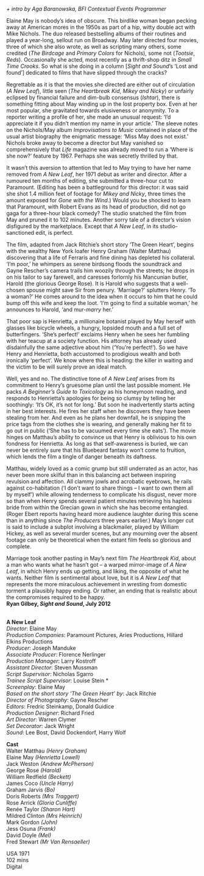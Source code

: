 
_+ intro by Aga Baranowska, BFI Contextual Events Programmer_

Elaine May is nobody’s idea of obscure. This birdlike woman began pecking away at American mores in the 1950s as part of a hip, witty double act with Mike Nichols. The duo released bestselling albums of their routines and played a year-long, sellout run on Broadway. May later directed four movies, three of which she also wrote, as well as scripting many others, some credited (_The Birdcage_ and _Primary Colors_ for Nichols), some not (_Tootsie_, _Reds_). Occasionally she acted, most recently as a thrift-shop ditz in _Small Time Crooks_. So what is she doing in a column [_Sight and Sound_’s ‘Lost and found’] dedicated to films that have slipped through the cracks?

Regrettable as it is that the movies she directed are either out of circulation (_A New Leaf_), little seen (_The Heartbreak Kid_, _Mikey and Nicky_) or unfairly eclipsed by financial failure and dim-bulb consensus (_Ishtar_), there is something fitting about May winding up in the lost property box. Even at her most popular, she gravitated towards elusiveness or anonymity. To a reporter writing a profile of her, she made an unusual request: ‘I’d appreciate it if you didn’t mention my name in your article.’ The sleeve notes on the Nichols/May album _Improvisations to Music_ contained in place of the usual artist biography the enigmatic message: ‘Miss May does not exist.’ Nichols broke away to become a director but May vanished so comprehensively that _Life_ magazine was already moved to run a ‘Where is she now?’ feature by 1967. Perhaps she was secretly thrilled by that.

It wasn’t this aversion to attention that led to May trying to have her name removed from _A New Leaf_, her 1971 debut as writer and director. After a rumoured ten months of editing, she submitted a three-hour cut to Paramount. (Editing has been a battleground for this director: it was said she shot 1.4 million feet of footage for _Mikey and Nicky_, three times the amount exposed for _Gone with the Wind_.) Would you be shocked to learn that Paramount, with Robert Evans as its head of production, did not go gaga for a three-hour black comedy? The studio snatched the film from May and pruned it to 102 minutes. Another sorry tale of a director’s vision disfigured by the marketplace. Except that _A New Leaf_, in its studio-sanctioned edit, is perfect.

The film, adapted from Jack Ritchie’s short story ‘The Green Heart’, begins with the wealthy New York loafer Henry Graham (Walter Matthau) discovering that a life of Ferraris and fine dining has depleted his collateral. ‘I’m poor,’ he whimpers as serene birdsong floods the soundtrack and Gayne Rescher’s camera trails him woozily through the streets; he drops in on his tailor to say farewell, and caresses forlornly his Mancunian butler, Harold (the glorious George Rose). It is Harold who suggests that a well-chosen spouse might save Sir from penury. ‘Marriage?’ splutters Henry. ‘To a woman?’ He comes around to the idea when it occurs to him that he could bump off this wife and keep the loot. ‘I’m going to find a suitable woman,’ he announces to Harold, ‘and mur-_marry_ her.’

That poor sap is Henrietta, a millionaire botanist played by May herself with glasses like bicycle wheels, a hungry, lopsided mouth and a full set of butterfingers. ‘She’s perfect!’ exclaims Henry when he sees her fumbling with her teacup at a society function. His attorney has already used disdainfully the same adjective about him (‘You’re perfect!’). So we have Henry and Henrietta, both accustomed to prodigious wealth and both ironically ‘perfect’. We know where this is heading: the killer in waiting and the victim to be will surely prove an ideal match.

Well, yes and no. The distinctive tone of _A New Leaf_ arises from its commitment to Henry’s gruesome plan until the last possible moment. He packs _A Beginner’s Guide to Toxicology_ as his honeymoon reading, and responds to Henrietta’s apologies for being so clumsy by telling her soothingly: ‘It’s OK, it’s not for long.’ But soon he inadvertently starts acting in her best interests. He fires her staff when he discovers they have been stealing from her. And even as he plans her downfall, he is snipping the price tags from the clothes she is wearing, and generally making her fit to go out in public (‘She has to be vacuumed every time she eats’). The movie hinges on Matthau’s ability to convince us that Henry is oblivious to his own fondness for Henrietta. As long as that self-awareness is buried, we can never be entirely sure that his Bluebeard fantasy won’t come to fruition, which lends the film a tingle of danger beneath its daftness.

Matthau, widely loved as a comic grump but still underrated as an actor, has never been more skilful than in this balancing act between inspiring revulsion and affection. All clammy jowls and acrobatic eyebrows, he rails against co-habitation (‘I don’t want to share things – I want to own them all by myself’) while allowing tenderness to complicate his disgust, never more so than when Henry spends several patient minutes retrieving his hapless bride from within the Grecian gown in which she has become entangled. (Roger Ebert reports having heard more audience laughter during this scene than in anything since _The Producers_ three years earlier.) May’s longer cut is said to include a subplot involving a blackmailer, played by William Hickey, as well as several murder scenes, but any mourning over the absent footage can only be theoretical when the extant film feels so glorious and complete.

Marriage took another pasting in May’s next film _The Heartbreak Kid_, about a man who wants what he hasn’t got – a warped mirror-image of _A New Leaf_, in which Henry ends up getting, and liking, the opposite of what he wants. Neither film is sentimental about love, but it is _A New Leaf_ that represents the more miraculous achievement in wresting from domestic torment a plausibly happy ending. Or rather, an ending that is realistic about the compromises required to be happy.  
**Ryan Gilbey, _Sight and Sound_, July 2012**
<br><br>

**A New Leaf**  
_Director_: Elaine May  
_Production Companies_: Paramount Pictures, Aries Productions, Hillard Elkins Productions  
_Producer_: Joseph Manduke  
_Associate Producer_: Florence Nerlinger  
_Production Manager_: Larry Kostroff  
_Assistant Director_: Steven Mussman  
_Script Supervisor_: Nicholas Sgarro  
_Trainee Script Supervisor_: Louise Stein *  
_Screenplay_: Elaine May  
_Based on the short story ‘The Green Heart’ by_:  Jack Ritchie  
_Director of Photography_: Gayne Rescher  
_Editors_: Fredric Steinkamp, Donald Guidice  
_Production Designer_: Richard Fried  
_Art Director_: Warren Clymer  
_Set Decorator_: Jack Wright  
_Sound_: Lee Bost, David Dockendorf, Harry Wolf

**Cast**  
Walter Matthau _(Henry Graham)_  
Elaine May _(Henrietta Lowell)_  
Jack Weston _(Andrew McPherson)_  
George Rose _(Harold)_  
William Redfield _(Beckett)_  
James Coco _(Uncle Harry)_  
Graham Jarvis _(Bo)_  
Doris Roberts _(Mrs Traggert)_  
Rose Arrick _(Gloria Cunliffe)_  
Renée Taylor _(Sharon Hart)_  
Mildred Clinton _(Mrs Heinrich)_  
Mark Gordon _(John)_  
Jess Osuna _(Frank)_  
David Doyle _(Mel)_  
Fred Stewart _(Mr Van Rensaeller)_

USA 1971  
102 mins  
Digital
<br><br>
<!--stackedit_data:
eyJoaXN0b3J5IjpbMTA0MzAwMzQyNV19
-->